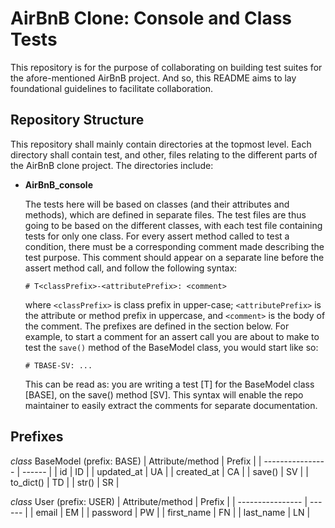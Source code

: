 # AirBnB Clone: Console and Class Tests
This repository is for the purpose of collaborating on building test suites for the afore-mentioned AirBnB project. And so, this README aims to lay foundational guidelines to facilitate collaboration.

## Repository Structure
This repository shall mainly contain directories at the topmost level. Each directory shall contain test, and other, files relating to the different parts of the AirBnB clone project. The directories include:
- **AirBnB_console**

   The tests here will be based on classes (and their attributes and methods), which are defined in separate files. The test files are thus going to be based on the different classes, with each test file containing tests for only one class. For every assert method called to test a condition, there must be a corresponding comment made describing the test purpose. This comment should appear on a separate line before the assert method call, and follow the following syntax:

   `# T<classPrefix>-<attributePrefix>: <comment>`

   where `<classPrefix>` is class prefix in upper-case; `<attributePrefix>` is the attribute or method prefix in uppercase, and `<comment>` is the body of the comment. The prefixes are defined in the section below. For example, to start a comment for an assert call you are about to make to test the `save()` method of the BaseModel class, you would start like so:

   `# TBASE-SV: ...`

   This can be read as: you are writing a test [T] for the BaseModel class [BASE], on the save() method [SV]. This syntax will enable the repo maintainer to easily extract the comments for separate documentation.

## Prefixes
*class* BaseModel (prefix: BASE)
| Attribute/method | Prefix |
| ---------------- | ------ |
| id               | ID     |
| updated_at       | UA     |
| created_at       | CA     |
| save()           | SV     |
| to_dict()        | TD     |
| str()            | SR     |

*class* User (prefix: USER)
| Attribute/method | Prefix |
| ---------------- | ------ |
| email            | EM     |
| password         | PW     |
| first_name       | FN     |
| last_name        | LN     |
